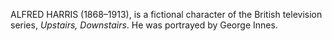 ALFRED HARRIS (1868–1913), is a fictional character of the British television series, _Upstairs, Downstairs_. He was portrayed by George Innes.
